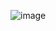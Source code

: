 ![image](https://github.com/Kowukii/PODdemo_visualization/assets/62208932/bf8e84e7-472c-4ba3-860a-af3910b3b605)
